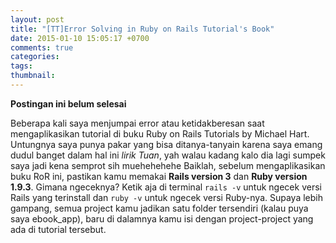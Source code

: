 ```yaml
---
layout: post
title: "[TT]Error Solving in Ruby on Rails Tutorial's Book"
date: 2015-01-10 15:05:17 +0700
comments: true
categories: 
tags: 
thumbnail:
---
```

<strong> Postingan ini belum selesai</strong>

Beberapa kali saya menjumpai error atau ketidakberesan saat mengaplikasikan tutorial di buku Ruby on Rails Tutorials by Michael Hart. Untungnya saya punya pakar yang bisa ditanya-tanyain karena saya emang dudul banget dalam hal ini *lirik Tuan*, yah walau kadang kalo dia lagi sumpek saya jadi kena semprot sih muehehehehe 
Baiklah, sebelum mengaplikasikan buku RoR ini, pastikan kamu memakai <b>Rails version 3</b> dan <b>Ruby version 1.9.3</b>. Gimana ngeceknya? Ketik aja di terminal `rails -v` untuk ngecek versi Rails yang terinstall dan `ruby -v` untuk ngecek versi Ruby-nya. Supaya lebih gampang, semua project kamu jadikan satu folder tersendiri (kalau puya saya ebook_app), baru di dalamnya kamu isi dengan project-project yang ada di tutorial tersebut.
